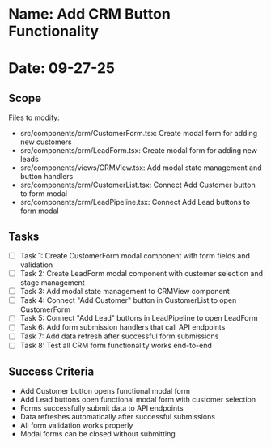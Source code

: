 # Name: Add CRM Button Functionality
# Date: 09-27-25

## Scope
Files to modify:
- src/components/crm/CustomerForm.tsx: Create modal form for adding new customers
- src/components/crm/LeadForm.tsx: Create modal form for adding new leads
- src/components/views/CRMView.tsx: Add modal state management and button handlers
- src/components/crm/CustomerList.tsx: Connect Add Customer button to form modal
- src/components/crm/LeadPipeline.tsx: Connect Add Lead buttons to form modal

## Tasks
- [ ] Task 1: Create CustomerForm modal component with form fields and validation
- [ ] Task 2: Create LeadForm modal component with customer selection and stage management
- [ ] Task 3: Add modal state management to CRMView component
- [ ] Task 4: Connect "Add Customer" button in CustomerList to open CustomerForm
- [ ] Task 5: Connect "Add Lead" buttons in LeadPipeline to open LeadForm
- [ ] Task 6: Add form submission handlers that call API endpoints
- [ ] Task 7: Add data refresh after successful form submissions
- [ ] Task 8: Test all CRM form functionality works end-to-end

## Success Criteria
- Add Customer button opens functional modal form
- Add Lead buttons open functional modal form with customer selection
- Forms successfully submit data to API endpoints
- Data refreshes automatically after successful submissions
- All form validation works properly
- Modal forms can be closed without submitting